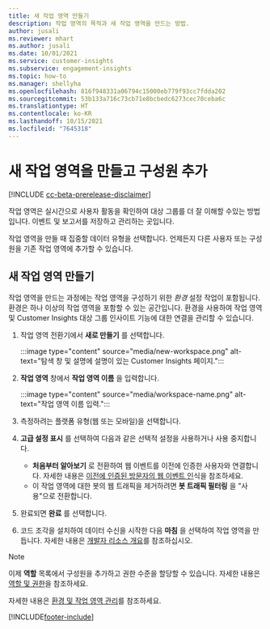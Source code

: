 ```yaml
---
title: 새 작업 영역 만들기
description: 작업 영역의 목적과 새 작업 영역을 만드는 방법.
author: jusali
ms.reviewer: mhart
ms.author: jusali
ms.date: 10/01/2021
ms.service: customer-insights
ms.subservice: engagement-insights
ms.topic: how-to
ms.manager: shellyha
ms.openlocfilehash: 816f948331a06794c15000eb779f93cc7fdda202
ms.sourcegitcommit: 53b133a716c73cb71e8bcbedc6273cec70ceba6c
ms.translationtype: HT
ms.contentlocale: ko-KR
ms.lasthandoff: 10/15/2021
ms.locfileid: "7645318"
---
```

# <a name="create-a-new-workspace-and-add-members"></a>새 작업 영역을 만들고 구성원 추가

[!INCLUDE [cc-beta-prerelease-disclaimer](includes/cc-beta-prerelease-disclaimer.md)]

작업 영역은 실시간으로 사용자 활동을 확인하여 대상 그룹를 더 잘 이해할 수있는 방법입니다. 이벤트 및 보고서를 저장하고 관리하는 곳입니다.

작업 영역을 만들 때 집중할 데이터 유형을 선택합니다. 언제든지 다른 사용자 또는 구성원을 기존 작업 영역에 추가할 수 있습니다. 

## <a name="create-a-new-workspace"></a>새 작업 영역 만들기

작업 영역을 만드는 과정에는 작업 영역을 구성하기 위한 *환경* 설정 작업이 포함됩니다. 환경은 하나 이상의 작업 영역을 포함할 수 있는 공간입니다. 환경을 사용하여 작업 영역 및 Customer Insights 대상 그룹 인사이트 기능에 대한 연결을 관리할 수 있습니다.

1. 작업 영역 전환기에서 **새로 만들기** 를 선택합니다.

   :::image type="content" source="media/new-workspace.png" alt-text="탐색 창 및 설명에 설명이 있는 Customer Insights 페이지.":::

1. **작업 영역** 창에서 **작업 영역 이름** 을 입력합니다.

   :::image type="content" source="media/workspace-name.png" alt-text="작업 영역 이름 입력.":::

1. 측정하려는 플랫폼 유형(웹 또는 모바일)을 선택합니다.

1. **고급 설정 표시** 를 선택하여 다음과 같은 선택적 설정을 사용하거나 사용 중지합니다.

   - **처음부터 알아보기** 로 전환하여 웹 이벤트를 이전에 인증한 사용자와 연결합니다. 자세한 내용은 [이전에 인증된 방문자의 웹 이벤트 인](unknown-to-known.md)식을 참조하세요.
   - 이 작업 영역에 대한 봇의 웹 트래픽을 제거하려면 **봇 트래픽 필터링** 을 "사용"으로 전환합니다. 

1. 완료되면 **완료** 를 선택합니다. 

1. 코드 조각을 설치하여 데이터 수신을 시작한 다음 **마침** 을 선택하여 작업 영역을 만듭니다. 자세한 내용은 [개발자 리소스 개요](developer-resources.md)를 참조하십시오.

> [!NOTE]
> 이제 **역할** 목록에서 구성원을 추가하고 권한 수준을 할당할 수 있습니다. 자세한 내용은 [역할 및 권한](user-roles.md)을 참조하세요. 

자세한 내용은 [환경 및 작업 영역 관리](manage-environments-workspaces.md)를 참조하세요.


[!INCLUDE[footer-include](../includes/footer-banner.md)]
